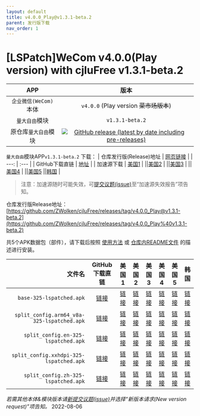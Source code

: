 ```yaml
---
layout: default
title: v4.0.0_Play@v1.3.1-beta.2
parent: 发行版下载
nav_order: 1
---
```


# [LSPatch]WeCom v4.0.0(Play version) with cjluFree v1.3.1-beta.2

| APP | 版本 |
| :---: | :---: |
| `企业微信(WeCom)`本体 | `v4.0.0` (Play version ~~菜市场版本~~) |
| `量大自由`模块| `v1.3.1-beta.2` |
| 原仓库`量大自由`模块 | [![GitHub release (latest by date including pre-releases)](https://img.shields.io/github/v/release/zxy19/cjluFree?include_prereleases&label=%E6%9C%80%E6%96%B0%E7%89%88%E6%9C%AC&style=flat-square)](https://github.com/zxy19/cjluFree/releases) |

`量大自由`模块APP`v1.3.1-beta.2` 下载：
| 仓库发行版(Release)地址 | [网页链接](https://github.com/zxy19/cjluFree/releases/tag/v1.3.1-beta.2) |
| ---: | :--- |
| GitHub下载直链 | [地址](https://github.com/zxy19/cjluFree/releases/download/v1.3.1-beta.2/B131.apk) |
| 加速源下载 | [美国1](https://gh.gh2233.ml/https://github.com/zxy19/cjluFree/releases/download/v1.3.1-beta.2/B131.apk) |
||[美国2](https://gh2.yanqishui.work/https://github.com/zxy19/cjluFree/releases/download/v1.3.1-beta.2/B131.apk) |
||[美国3](https://ghdl.z-o.top/https://github.com/zxy19/cjluFree/releases/download/v1.3.1-beta.2/B131.apk) |
||[美国4](https://gh.ddlc.top/https://github.com/zxy19/cjluFree/releases/download/v1.3.1-beta.2/B131.apk) |
||[美国5](https://gh-proxy-misakano7545.koyeb.app/https://github.com/zxy19/cjluFree/releases/download/v1.3.1-beta.2/B131.apk)
||[韩国](https://ghproxy.com/https://github.com/zxy19/cjluFree/releases/download/v1.3.1-beta.2/B131.apk) |

> 注意：加速源随时可能失效，可[提交议题(issue)](https://github.com/ZWolken/cjluFree/issues/new/choose)至“加速源失效报告”项告知。

仓库发行版Release地址：[https://github.com/ZWolken/cjluFree/releases/tag/v4.0.0_Play@v1.3.1-beta.2](https://github.com/ZWolken/cjluFree/releases/tag/v4.0.0_Play%40v1.3.1-beta.2)

共5个APK数据包（部件），请下载后按照 [使用方法](https://zwolken.github.io/cjluFree/#%E4%BD%BF%E7%94%A8%E6%96%B9%E6%B3%95) 或 [仓库内README文件](https://github.com/ZWolken/cjluFree#%E4%BD%BF%E7%94%A8%E6%96%B9%E6%B3%95) 的描述进行安装。

| 文件名 | GitHub下载直链 | 美国1 | 美国2 | 美国3 | 美国4  | 美国5 | 韩国 |
| ---: | :---: | :---: | :---: | :---: | :---: | :---: | :---: |
| `base-325-lspatched.apk` | [链接](https://github.com/ZWolken/cjluFree/releases/download/v4.0.0_Play%40v1.3.1-beta.2/base-325-lspatched.apk) | [链接](https://gh.gh2233.ml/https://github.com/ZWolken/cjluFree/releases/download/v4.0.0_Play%40v1.3.1-beta.2/base-325-lspatched.apk) | [链接](https://gh2.yanqishui.work/https://github.com/ZWolken/cjluFree/releases/download/v4.0.0_Play%40v1.3.1-beta.2/base-325-lspatched.apk) | [链接](https://ghdl.z-o.top/https://github.com/ZWolken/cjluFree/releases/download/v4.0.0_Play%40v1.3.1-beta.2/base-325-lspatched.apk) | [链接](https://gh.ddlc.top/https://github.com/ZWolken/cjluFree/releases/download/v4.0.0_Play%40v1.3.1-beta.2/base-325-lspatched.apk) | [链接](https://gh-proxy-misakano7545.koyeb.app/https://github.com/ZWolken/cjluFree/releases/download/v4.0.0_Play%40v1.3.1-beta.2/base-325-lspatched.apk) | [链接](https://ghproxy.com/https://github.com/ZWolken/cjluFree/releases/download/v4.0.0_Play%40v1.3.1-beta.2/base-325-lspatched.apk) |
| `split_config.arm64_v8a-325-lspatched.apk` | [链接](https://github.com/ZWolken/cjluFree/releases/download/v4.0.0_Play%40v1.3.1-beta.2/split_config.arm64_v8a-325-lspatched.apk) | [链接](https://gh.gh2233.ml/https://github.com/ZWolken/cjluFree/releases/download/v4.0.0_Play%40v1.3.1-beta.2/split_config.arm64_v8a-325-lspatched.apk) | [链接](https://gh2.yanqishui.work/https://github.com/ZWolken/cjluFree/releases/download/v4.0.0_Play%40v1.3.1-beta.2/split_config.arm64_v8a-325-lspatched.apk) | [链接](https://ghdl.z-o.top/https://github.com/ZWolken/cjluFree/releases/download/v4.0.0_Play%40v1.3.1-beta.2/split_config.arm64_v8a-325-lspatched.apk) | [链接](https://gh.ddlc.top/https://github.com/ZWolken/cjluFree/releases/download/v4.0.0_Play%40v1.3.1-beta.2/split_config.arm64_v8a-325-lspatched.apk) | [链接](https://gh-proxy-misakano7545.koyeb.app/https://github.com/ZWolken/cjluFree/releases/download/v4.0.0_Play%40v1.3.1-beta.2/split_config.arm64_v8a-325-lspatched.apk) | [链接](https://ghproxy.com/https://github.com/ZWolken/cjluFree/releases/download/v4.0.0_Play%40v1.3.1-beta.2/split_config.arm64_v8a-325-lspatched.apk) |
| `split_config.en-325-lspatched.apk` | [链接](https://github.com/ZWolken/cjluFree/releases/download/v4.0.0_Play%40v1.3.1-beta.2/split_config.en-325-lspatched.apk) | [链接](https://gh.gh2233.ml/https://github.com/ZWolken/cjluFree/releases/download/v4.0.0_Play%40v1.3.1-beta.2/split_config.en-325-lspatched.apk) | [链接](https://gh2.yanqishui.work/https://github.com/ZWolken/cjluFree/releases/download/v4.0.0_Play%40v1.3.1-beta.2/split_config.en-325-lspatched.apk) | [链接](https://ghdl.z-o.top/https://github.com/ZWolken/cjluFree/releases/download/v4.0.0_Play%40v1.3.1-beta.2/split_config.en-325-lspatched.apk) | [链接](https://gh.ddlc.top/https://github.com/ZWolken/cjluFree/releases/download/v4.0.0_Play%40v1.3.1-beta.2/split_config.en-325-lspatched.apk) | [链接](https://gh-proxy-misakano7545.koyeb.app/https://github.com/ZWolken/cjluFree/releases/download/v4.0.0_Play%40v1.3.1-beta.2/split_config.en-325-lspatched.apk) | [链接](https://ghproxy.com/https://github.com/ZWolken/cjluFree/releases/download/v4.0.0_Play%40v1.3.1-beta.2/split_config.en-325-lspatched.apk) |
| `split_config.xxhdpi-325-lspatched.apk` | [链接](https://github.com/ZWolken/cjluFree/releases/download/v4.0.0_Play%40v1.3.1-beta.2/split_config.xxhdpi-325-lspatched.apk) | [链接](https://gh.gh2233.ml/https://github.com/ZWolken/cjluFree/releases/download/v4.0.0_Play%40v1.3.1-beta.2/split_config.xxhdpi-325-lspatched.apk) | [链接](https://gh2.yanqishui.work/https://github.com/ZWolken/cjluFree/releases/download/v4.0.0_Play%40v1.3.1-beta.2/split_config.xxhdpi-325-lspatched.apk) | [链接](https://ghdl.z-o.top/https://github.com/ZWolken/cjluFree/releases/download/v4.0.0_Play%40v1.3.1-beta.2/split_config.xxhdpi-325-lspatched.apk) | [链接](https://gh.ddlc.top/https://github.com/ZWolken/cjluFree/releases/download/v4.0.0_Play%40v1.3.1-beta.2/split_config.xxhdpi-325-lspatched.apk) | [链接](https://gh-proxy-misakano7545.koyeb.app/https://github.com/ZWolken/cjluFree/releases/download/v4.0.0_Play%40v1.3.1-beta.2/split_config.xxhdpi-325-lspatched.apk) | [链接](https://ghproxy.com/https://github.com/ZWolken/cjluFree/releases/download/v4.0.0_Play%40v1.3.1-beta.2/split_config.xxhdpi-325-lspatched.apk) |
| `split_config.zh-325-lspatched.apk` | [链接](https://github.com/ZWolken/cjluFree/releases/download/v4.0.0_Play%40v1.3.1-beta.2/split_config.zh-325-lspatched.apk) | [链接](https://gh.gh2233.ml/https://github.com/ZWolken/cjluFree/releases/download/v4.0.0_Play%40v1.3.1-beta.2/split_config.zh-325-lspatched.apk) | [链接](https://gh2.yanqishui.work/https://github.com/ZWolken/cjluFree/releases/download/v4.0.0_Play%40v1.3.1-beta.2/split_config.zh-325-lspatched.apk) | [链接](https://ghdl.z-o.top/https://github.com/ZWolken/cjluFree/releases/download/v4.0.0_Play%40v1.3.1-beta.2/split_config.zh-325-lspatched.apk) | [链接](https://gh.ddlc.top/https://github.com/ZWolken/cjluFree/releases/download/v4.0.0_Play%40v1.3.1-beta.2/split_config.zh-325-lspatched.apk) | [链接](https://gh-proxy-misakano7545.koyeb.app/https://github.com/ZWolken/cjluFree/releases/download/v4.0.0_Play%40v1.3.1-beta.2/split_config.zh-325-lspatched.apk) | [链接](https://ghproxy.com/https://github.com/ZWolken/cjluFree/releases/download/v4.0.0_Play%40v1.3.1-beta.2/split_config.zh-325-lspatched.apk) |

*若需其他本体&模块版本请[新提交议题(issue)](https://github.com/ZWolken/cjluFree/issues/new/choose)并选择“新版本请求(New version request)”项告知。*
2022-08-06